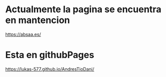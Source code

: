 # Actualmente la pagina se encuentra en mantencion
https://absaa.es/ 

# Esta en githubPages
https://lukas-577.github.io/AndresTioDani/
